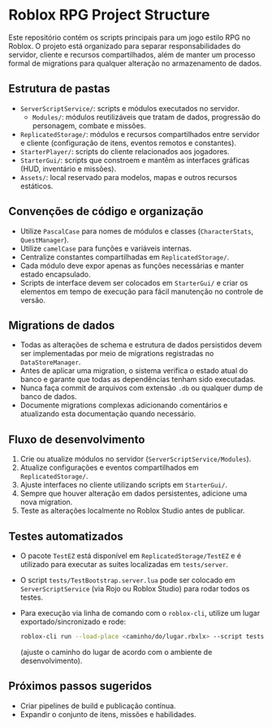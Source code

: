 # Roblox RPG Project Structure

Este repositório contém os scripts principais para um jogo estilo RPG no Roblox. O projeto está organizado para separar responsabilidades do servidor, cliente e recursos compartilhados, além de manter um processo formal de migrations para qualquer alteração no armazenamento de dados.

## Estrutura de pastas

- `ServerScriptService/`: scripts e módulos executados no servidor.
  - `Modules/`: módulos reutilizáveis que tratam de dados, progressão do personagem, combate e missões.
- `ReplicatedStorage/`: módulos e recursos compartilhados entre servidor e cliente (configuração de itens, eventos remotos e constantes).
- `StarterPlayer/`: scripts do cliente relacionados aos jogadores.
- `StarterGui/`: scripts que constroem e mantêm as interfaces gráficas (HUD, inventário e missões).
- `Assets/`: local reservado para modelos, mapas e outros recursos estáticos.

## Convenções de código e organização

- Utilize `PascalCase` para nomes de módulos e classes (`CharacterStats`, `QuestManager`).
- Utilize `camelCase` para funções e variáveis internas.
- Centralize constantes compartilhadas em `ReplicatedStorage/`.
- Cada módulo deve expor apenas as funções necessárias e manter estado encapsulado.
- Scripts de interface devem ser colocados em `StarterGui/` e criar os elementos em tempo de execução para fácil manutenção no controle de versão.

## Migrations de dados

- Todas as alterações de schema e estrutura de dados persistidos devem ser implementadas por meio de migrations registradas no `DataStoreManager`.
- Antes de aplicar uma migration, o sistema verifica o estado atual do banco e garante que todas as dependências tenham sido executadas.
- Nunca faça commit de arquivos com extensão `.db` ou qualquer dump de banco de dados.
- Documente migrations complexas adicionando comentários e atualizando esta documentação quando necessário.

## Fluxo de desenvolvimento

1. Crie ou atualize módulos no servidor (`ServerScriptService/Modules`).
2. Atualize configurações e eventos compartilhados em `ReplicatedStorage/`.
3. Ajuste interfaces no cliente utilizando scripts em `StarterGui/`.
4. Sempre que houver alteração em dados persistentes, adicione uma nova migration.
5. Teste as alterações localmente no Roblox Studio antes de publicar.

## Testes automatizados

- O pacote `TestEZ` está disponível em `ReplicatedStorage/TestEZ` e é utilizado para executar as suites localizadas em `tests/server`.
- O script `tests/TestBootstrap.server.lua` pode ser colocado em `ServerScriptService` (via Rojo ou Roblox Studio) para rodar todos os testes.
- Para execução via linha de comando com o `roblox-cli`, utilize um lugar exportado/sincronizado e rode:

  ```sh
  roblox-cli run --load-place <caminho/do/lugar.rbxlx> --script tests/TestBootstrap.server.lua
  ```

  (ajuste o caminho do lugar de acordo com o ambiente de desenvolvimento).

## Próximos passos sugeridos

- Criar pipelines de build e publicação contínua.
- Expandir o conjunto de itens, missões e habilidades.

